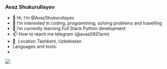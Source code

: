 ### Avaz Shukurullayev
- 👋 Hi, I’m @AvazShukurullayev
- 👀 I’m interested in coding, programming, solving problems and travelling
- 🌱 I’m currently learning Full Stack Python development
- 📫 How to reach me telegram (@avaz0921arm)
- 📍&nbsp; Location Tashkent, Uzbekistan
- Languages and tools: 
- <br />
<code><img src="https://assets.stickpng.com/images/5847f5bdcef1014c0b5e489c.png" ></code>
